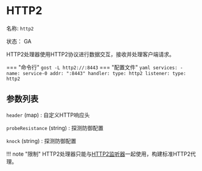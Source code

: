 # HTTP2

名称: `http2`

状态： GA

HTTP2处理器使用HTTP2协议进行数据交互，接收并处理客户端请求。

=== "命令行"
    ```
	gost -L http2://:8443
	```
=== "配置文件"
    ```yaml
	services:
	- name: service-0
	  addr: ":8443"
	  handler:
		type: http2
	  listener:
		type: http2
	```

## 参数列表

`header` (map)
:    自定义HTTP响应头

`probeResistance` (string)
:    探测防御配置

`knock` (string)
:    探测防御配置

!!! note "限制"
    HTTP2处理器只能与[HTTP2监听器](/reference/listeners/http2/)一起使用，构建标准HTTP2代理。


